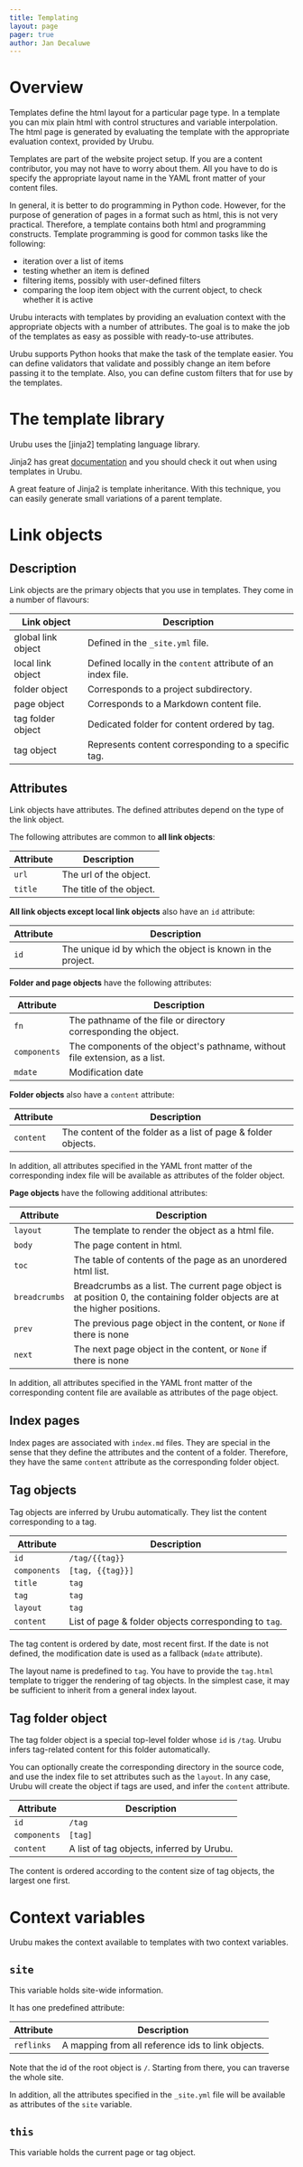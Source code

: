 ```yaml
---
title: Templating 
layout: page 
pager: true
author: Jan Decaluwe
---
```


Overview
========

Templates define the html layout for a particular page type.  In a template you
can mix plain html with control structures and variable interpolation. The html
page is generated by evaluating the template with the appropriate evaluation
context, provided by Urubu.

Templates are part of the website project setup. If you are a content
contributor, you may not have to worry about them.  All you have to do is
specify the appropriate layout name in the YAML front matter of your content
files.

In general, it is better to do programming in Python code.  However, for the
purpose of generation of pages in a format such as html, this is not very
practical.  Therefore, a template contains both html and programming
constructs. Template programming is good for common tasks like the following:

* iteration over a list of items
* testing whether an item is defined
* filtering items, possibly with user-defined filters 
* comparing the loop item object with the current object, to check whether it is active

Urubu interacts with templates by providing an evaluation context with the
appropriate objects with a number of attributes.  The goal is to make the job
of the templates as easy as possible with ready-to-use attributes. 

Urubu supports Python hooks that make the task of the template easier.
You can define validators that validate and possibly change an
item before passing it to the template. Also, you can define custom filters
that for use by the templates.

The template library
====================

Urubu uses the [jinja2] templating language library.

Jinja2 has great [documentation][jinja2_docs] and you should
check it out when using templates in Urubu.

[jinja2_docs]: http://jinja2.pocoo.org/docs

A great feature of Jinja2 is template inheritance. With this technique,
you can easily generate small variations of a parent template.

Link objects
============

Description
-----------

Link objects are the primary objects that you use in templates. 
They come in a number of flavours: 

Link object        | Description
-------------------|---------------
global link object | Defined in the `_site.yml` file.
local link object  | Defined locally in the `content` attribute of an index file.
folder object      | Corresponds to a project subdirectory.
page object        | Corresponds to a Markdown content file.
tag folder object  | Dedicated folder for content ordered by tag. 
tag object         | Represents content corresponding to a specific tag. 

Attributes
----------

Link objects have attributes. The defined attributes depend on the type of the
link object. 

The following attributes are common to **all link objects**:

Attribute      | Description 
---------------|---------------------------
`url`          | The url of the object. 
`title`        | The title of the object.

**All link objects except local link objects** also
have an `id` attribute:

Attribute      | Description 
---------------|---------------------------
`id`           | The unique id by which the object is known in the project. 

**Folder and page objects** have the following attributes: 

Attribute      | Description 
---------------|---------------------------
`fn`           | The pathname of the file or directory corresponding the object. 
`components`   | The components of the object's pathname, without file extension, as a list.
`mdate`        | Modification date

**Folder objects** also have a `content` attribute: 

Attribute      | Description 
---------------|---------------------------
`content`      | The content of the folder as a list of page & folder objects.

In addition, all attributes specified in the YAML front matter
of the corresponding index file will be available as attributes of
the folder object.

**Page objects** have the following additional attributes:

Attribute      | Description 
---------------|---------------------------
`layout`       | The template to render the object as a html file. 
`body`         | The page content in html.
`toc`          | The table of contents of the page as an unordered html list.
`breadcrumbs`  | Breadcrumbs as a list. The current page object is at position 0, the containing folder objects are at the higher positions.
`prev`         | The previous page object in the content, or `None` if there is none
`next`         | The next page object in the content, or `None` if there is none

In addition, all attributes specified in the YAML front matter of the
corresponding content file are available as attributes of the page object.

Index pages
-----------

Index pages are associated with `index.md` files. They are special in the sense
that they define the attributes and the content of a folder. Therefore, they
have the same `content` attribute as the corresponding folder object.

Tag objects
-----------

Tag objects are inferred by Urubu automatically. They list the content
corresponding to a tag.

Attribute      | Description 
---------------|---------------------------
`id`           | `/tag/{{tag}}`
`components`   | `[tag, {{tag}}]`
`title`        | `tag`
`tag`          | `tag`
`layout`       | `tag`  
`content`      | List of page & folder objects corresponding to `tag`. 

The tag content is ordered by date, most recent first. If the date is not
defined, the modification date is used as a fallback (`mdate` attribute).

The layout name is predefined to `tag`. You have to provide the `tag.html`
template to trigger the rendering of tag objects. In the simplest case, it
may be sufficient to inherit from a general index layout.

Tag folder object
-----------------

The tag folder object is a special top-level folder whose `id` is `/tag`. Urubu
infers tag-related content for this folder automatically.

You can optionally create the corresponding directory in the source code, and
use the index file to set attributes such as the `layout`. In any case, Urubu
will create the object if tags are used, and infer the `content` attribute. 

Attribute      | Description 
---------------|---------------------------
`id`           | `/tag` 
`components`   | `[tag]`
`content`      | A list of tag objects, inferred by Urubu. 

The content is ordered according to the content size of tag objects,
the largest one first.


Context variables
=================

Urubu makes the context available to templates with
two context variables.

`site` 
------

This variable holds site-wide information.

It has one predefined attribute:

Attribute      | Description 
---------------|---------------------------
`reflinks`     | A mapping from all reference ids to link objects.

Note that the id of the root object is `/`. Starting from there,
you can traverse the whole site.

In addition, all the attributes specified in the `_site.yml` file
will be available as attributes of the `site` variable.

`this`
------

This variable holds the current page or tag object.

